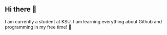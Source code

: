 ## Hi there 👋

I am currently a student at KSU. I am learning everything about Github and programming in my free time! 🤠

<!--
**UnknownWorldsss/UnknownWorldsss** is a ✨ _special_ ✨ repository because its `README.md` (this file) appears on your GitHub profile.




-->
